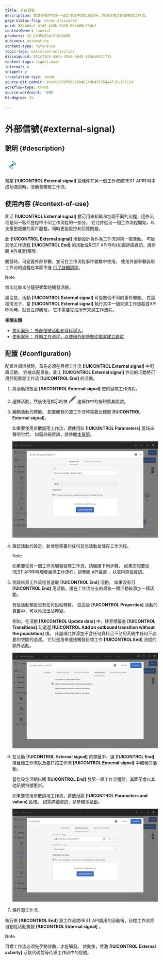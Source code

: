 ```yaml
---
title: 外部信號
description: 當某些條件在另一個工作流中成功滿足時，外部信號活動會觸發工作流。
page-status-flag: never-activated
uuid: 884b6daf-bfd9-440b-8336-004b80c76def
contentOwner: sauviat
products: SG_CAMPAIGN/STANDARD
audience: automating
content-type: reference
topic-tags: execution-activities
discoiquuid: 911c71b5-da8b-4916-b645-13bba6d21715
context-tags: signal,main
internal: n
snippet: y
translation-type: tm+mt
source-git-commit: 16afc307df6902584624d6457954a472b11c5129
workflow-type: tm+mt
source-wordcount: '600'
ht-degree: 3%

---
```



# 外部信號{#external-signal}

## 說明 {#description}

![](assets/signal.png)

當某 **[!UICONTROL External signal]** 些條件在另一個工作流或REST API呼叫中成功滿足時，活動會觸發工作流。

## 使用內容 {#context-of-use}

此活 **[!UICONTROL External signal]** 動可用來組織和協調不同的流程，這些流程是同一客戶歷程中不同工作流程的一部分。 它允許從另一個工作流程開始，以支援更複雜的客戶歷程，同時更能監控和回應問題。

此 **[!UICONTROL External signal]** 活動設計為作為工作流的第一個活動。 可從其他工作流程 **[!UICONTROL End]** 的活動或REST API呼叫(如需詳細資訊，請參閱 [API檔案](../../api/using/triggering-a-signal-activity.md))觸發。

觸發時，可定義外部參數，並可在工作流程事件變數中使用。 使用外部參數調用工作流的過程在本節中進 [行了詳細說明](../../automating/using/calling-a-workflow-with-external-parameters.md)。

>[!NOTE]
>
>無法比每10分鐘更頻繁地觸發活動。

請注意，活動 **[!UICONTROL External signal]** 可從數個不同的事件觸發。 在這種情況下，當 **[!UICONTROL External signal]** 執行其中一個來源工作流程或API呼叫時，就會立即觸發。 它不需要完成所有來源工作流程。

**相關主題**

* [使用案例： 外部信號活動和資料導入](../../automating/using/external-signal-data-import.md)。
* [使用案例： 呼叫工作流程，以使用外部參數從檔案建立觀眾](../../automating/using/calling-a-workflow-with-external-parameters.md#use-case)

## 配置 {#configuration}

配置外部信號時，首先必須在目標工作流 **[!UICONTROL External signal]** 中配置活動。 完成此配置後，此工 **[!UICONTROL External signal]** 作流的活動將可用於配置源工作流 **[!UICONTROL End]** 的活動。

1. 將活動拖放至 **[!UICONTROL External signal]** 您的目標工作流程。
1. 選擇活動，然後使用顯示的快 ![](assets/edit_darkgrey-24px.png) 速操作中的按鈕將其開啟。
1. 編輯活動的標籤。 配置觸發的源工作流時需要此標籤 **[!UICONTROL External signal]**。

   如果要使用參數調用工作流，請使用該 **[!UICONTROL Parameters]** 區域來聲明它們。 如需詳細資訊，請參閱[本章節](../../automating/using/calling-a-workflow-with-external-parameters.md#declaring-the-parameters-in-the-external-signal-activity)。

   ![](assets/external_signal_configuration.png)

1. 確認活動的設定、新增您需要的任何其他活動並儲存工作流程。

   >[!NOTE]
   >
   >如果要從另一個工作流觸發目標工作流，請繼續下列步驟。 如果您想要從REST API呼叫觸發目標工作流程，請參閱 [API檔案](../../api/using/triggering-a-signal-activity.md) ，以取得詳細資訊。

1. 開啟來源工作流程並選取 **[!UICONTROL End]** 活動。 如果沒有可 **[!UICONTROL End]** 用活動，請在工作流分支的最後一個活動後添加一個活動。

   有些活動預設沒有任何出站轉移。 從這些 **[!UICONTROL Properties]** 活動的頁籤中，可以添加出站轉變。

   例如，在活動 **[!UICONTROL Update data]** 中，移至標籤並 **[!UICONTROL Transitions]** 勾選選 **[!UICONTROL Add an outbound transition without the population]** 項。 此選項允許添加不含任何資料且不佔用系統中任何不必要的空間的過渡。 它只是用來連接觸發目標工作 **[!UICONTROL End]** 流程的額外活動。

   ![](assets/external_signal_empty_transition.png)

1. 在活動 **[!UICONTROL External signal]** 的標籤中，選 **[!UICONTROL End]** 擇目標工作流以及要在該工作流 **[!UICONTROL External signal]** 中觸發的活動。

   當您設定活動以觸 **[!UICONTROL End]** 發另一個工作流程時，其圖示會以其他訊號符號更新。

   如果要使用參數調用工作流，請使用該 **[!UICONTROL Parameters and values]** 區域。 如需詳細資訊，請參閱[本章節](../../automating/using/calling-a-workflow-with-external-parameters.md#defining-the-parameters-when-calling-the-workflow)。

   ![](assets/external_signal_end.png)

1. 保存源工作流。

執行來 **[!UICONTROL End]** 源工作流或REST API調用的活動後，目標工作流將自動從活動觸發 **[!UICONTROL External signal]** 。

>[!NOTE]
>
>目標工作流必須先手動啟動，才能觸發。 啟動後，將激 **[!UICONTROL External activity]** 活該代碼並等待源工作流中的信號。
